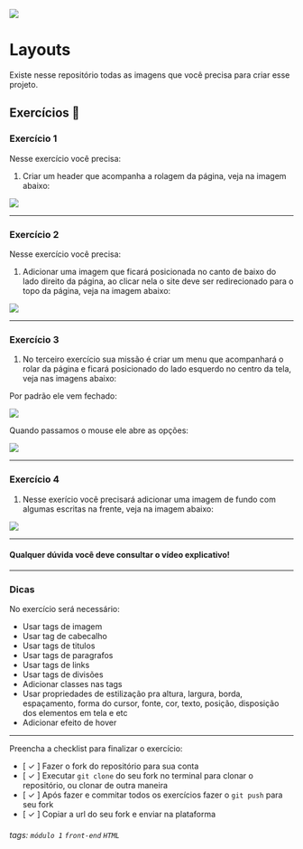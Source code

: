 ![](https://i.imgur.com/xG74tOh.png)

# Layouts

Existe nesse repositório todas as imagens que você precisa para criar esse projeto.

## Exercícios 🏫

### Exercício 1

Nesse exercício você precisa:

1. Criar um header que acompanha a rolagem da página, veja na imagem abaixo:

![](https://i.imgur.com/KPkt3Tn.png)

---

### Exercício 2

Nesse exercício você precisa:

1. Adicionar uma imagem que ficará posicionada no canto de baixo do lado direito da página, ao clicar nela o site deve ser redirecionado para o topo da página, veja na imagem abaixo:

![](https://i.imgur.com/8BwEkJ2.png)

---

### Exercício 3

1. No terceiro exercício sua missão é criar um menu que acompanhará o rolar da página e ficará posicionado do lado esquerdo no centro da tela, veja nas imagens abaixo:

Por padrão ele vem fechado:

![](https://i.imgur.com/MhV9Fe1.png)

Quando passamos o mouse ele abre as opções:

![](https://i.imgur.com/peSuKlw.png)

---

### Exercício 4

1. Nesse exerício você precisará adicionar uma imagem de fundo com algumas escritas na frente, veja na imagem abaixo:

![](https://i.imgur.com/lfTtWKg.png)

---

#### Qualquer dúvida você deve consultar o vídeo explicativo!

---

### Dicas

No exercício será necessário:

- Usar tags de imagem
- Usar tag de cabecalho
- Usar tags de titulos
- Usar tags de paragrafos
- Usar tags de links
- Usar tags de divisões
- Adicionar classes nas tags
- Usar propriedades de estilização pra altura, largura, borda, espaçamento, forma do cursor, fonte, cor, texto, posição, disposição dos elementos em tela e etc
- Adicionar efeito de hover

---

Preencha a checklist para finalizar o exercício:

- [ ✓ ] Fazer o fork do repositório para sua conta
- [ ✓ ] Executar `git clone` do seu fork no terminal para clonar o repositório, ou clonar de outra maneira
- [ ✓ ] Após fazer e commitar todos os exercícios fazer o `git push` para seu fork
- [ ✓ ] Copiar a url do seu fork e enviar na plataforma

###### tags: `módulo 1` `front-end` `HTML`
